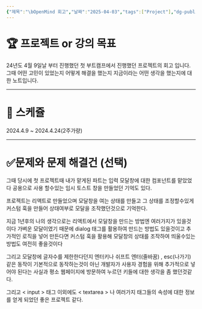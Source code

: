 ```yaml
---
{"제목":"\bOpenMind 회고","날짜":"2025-04-03","tags":["Project"],"dg-publish":true,"permalink":"/v2/Project/OpenMind 회고/","dgPassFrontmatter":true}
---
```


# 🏆 프로젝트 or 강의 목표 

24년도 4월 9일날 부터 진행했던 첫 부트캠프에서 진행했던 프로젝트의 회고 입니다.
그때 어떤 고민이 있었는지 어떻게 해결을 했는지 지금이라는 어떤 생각을 했는지에 대한 노트입니다.

---
# 📅  스케쥴 

2024.4.9 ~ 2024.4.24(2주가량)

---
#  ✅문제와 문제 해결건 (선택) 

그때 당시에 첫 프로젝트때 내가 맡게된 파트는 입력 모달창에 대한 컴포넌트를 맡았었다 공용으로 사용 할수있는 임시 토스트 창을 만들었던 기억도 있다.

프로젝트는 리액트로 만들었으며 모달창을 여는 상태를 만들고 그 상태를 조정할수있게 커스텀 훅을 만들어 상태여부로 모달을 조작했던것으로 기억한다.

지금 1년후의 나의 생각으로는 리액트에서 모달창을 만드는 방법엔 여러가지가 있을것이다
가벼운 모달이였기 때문에 dialog 태그를 활용하여 만드는 방법도 있을것이고 추가적인 로직을 넣어 만든다면 커스텀 훅을 활용해 모달창의 상태를 조작하여 띄울수있는 방법도 여전히 좋을것이다

그리고 모달창에 글자수를 제한한다던지 엔터키나 쉬프트 엔터(줄바꿈) , esc(나가기) 같은 동작이 기본적으로 동작하는것이 아닌 개발자가 사용자 경험을 위해 추가적으로 넣어야 된다는 사실과 평소 웹페이지에 방문하여 누르던 키들에 대한 생각을 좀 했던것같다.

그리고 < input > 태그 이외에도 < textarea > 나 여러가지 태그들의 속성에 대한 정보를 얻게 되었던 좋은 프로젝트 같다.